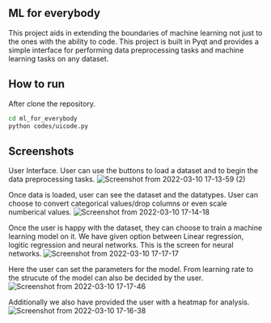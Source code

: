 ## ML for everybody

This project aids in extending the boundaries of machine learning not just to the ones with the ability to code. This project is built in Pyqt and provides a simple interface for performing data preprocessing tasks and machine learning tasks on any dataset.

## How to run
After clone the repository.
```sh
cd ml_for_everybody
python codes/uicode.py
```

## Screenshots

User Interface. User can use the buttons to load a dataset and to begin the data preprocessing tasks.
![Screenshot from 2022-03-10 17-13-59 (2)](https://user-images.githubusercontent.com/43999912/157656920-d56cce13-1dcc-43d3-9e55-9668591504d7.png)

Once data is loaded, user can see the dataset and the datatypes. User can choose to convert categorical values/drop columns or even scale numberical values.
![Screenshot from 2022-03-10 17-14-18](https://user-images.githubusercontent.com/43999912/157656937-66eba70b-1fb1-494f-9532-953c8afc31d2.png)

Once the user is happy with the dataset, they can choose to train a machine learning model on it. We have given option between Linear regression, logitic regression and neural networks. This is the screen for neural networks.
![Screenshot from 2022-03-10 17-17-17](https://user-images.githubusercontent.com/43999912/157656959-96252e0c-ed63-47a6-82f5-2213453a248c.png)

Here the user can set the parameters for the model. From learning rate to the strucute of the model can also be decided by the user.
![Screenshot from 2022-03-10 17-17-46](https://user-images.githubusercontent.com/43999912/157657084-adc89875-e664-4f00-a8c7-4db1a7841705.png)

Additionally we also have provided the user with a heatmap for analysis.
![Screenshot from 2022-03-10 17-16-38](https://user-images.githubusercontent.com/43999912/157657090-bf19f357-fba3-42c9-b9a1-13a2cf2b4213.png)
